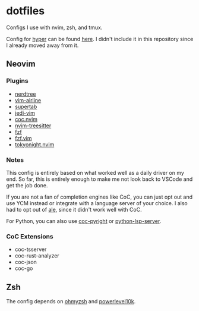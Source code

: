 # dotfiles

Configs I use with nvim, zsh, and tmux.

Config for [hyper](https://github.com/vercel/hyper) can be found [here](https://github.com/starkfire/terminal-configs). I didn't include it in this repository since I already moved away from it.

## Neovim

### Plugins

* [nerdtree](https://github.com/preservim/nerdtree)
* [vim-airline](https://github.com/vim-airline/vim-airline)
* [supertab](https://github.com/ervandew/supertab)
* [jedi-vim](https://github.com/davidhalter/jedi-vim)
* [coc.nvim](https://github.com/neoclide/coc.nvim)
* [nvim-treesitter](https://github.com/nvim-treesitter/nvim-treesitter)
* [fzf](https://github.com/junegunn/fzf)
* [fzf.vim](https://github.com/junegunn/fzf.vim)
* [tokyonight.nvim](https://github.com/folke/tokyonight.nvim)


### Notes

This config is entirely based on what worked well as a daily driver on my end. So far, this is entirely enough to make me not look back to VSCode and get the job done.

If you are not a fan of completion engines like CoC, you can just opt out and use YCM instead or integrate with a language server of your choice. I also had to opt out of [ale](https://github.com/dense-analysis/ale), since it didn't work well with CoC.

For Python, you can also use [coc-pyright](https://github.com/fannheyward/coc-pyright) or [python-lsp-server](https://github.com/python-lsp/python-lsp-server).

### CoC Extensions

* coc-tsserver
* coc-rust-analyzer
* coc-json
* coc-go

## Zsh

The config depends on [ohmyzsh](https://github.com/ohmyzsh/ohmyzsh) and [powerlevel10k](https://github.com/romkatv/powerlevel10k).
